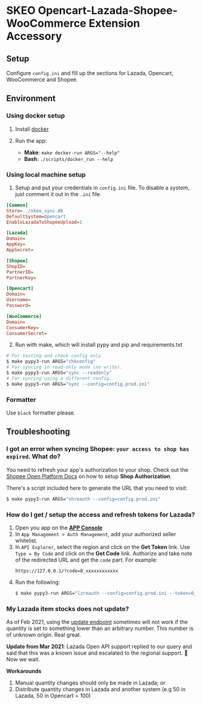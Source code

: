 # SKEO Opencart-Lazada-Shopee-WooCommerce Extension Accessory

## Setup

Configure `config.ini` and fill up the sections for Lazada, Opencart, WooCommerce and Shopee.

## Environment

### Using docker setup

1. Install [docker](docs.docker.com/get-docker)

2. Run the app:

   - **Make**: `make docker-run ARGS="--help"`
   - **Bash**: `./scripts/docker_run --help`

### Using local machine setup

1. Setup and put your credentials in `config.ini` file. To disable a system,
   just comment it out in the `.ini` file.

```ini
[Common]
Store=../skeo_sync.db
DefaultSystem=Opencart
EnableLazadaToShopeeUpload=1

[Lazada]
Domain=
AppKey=
AppSecret=

[Shopee]
ShopID=
PartnerID=
PartnerKey=

[Opencart]
Domain=
Username=
Password=

[WooCommerce]
Domain=
ConsumerKey=
ConsumerSecret=
```

2. Run with make, which will install pypy and pip and requirements.txt

```sh
# For testing and check config only.
$ make pypy3-run ARGS="chkconfig"
# For syncing in read-only mode (no write).
$ make pypy3-run ARGS="sync --readonly"
# For syncing using a different config.
$ make pypy3-run ARGS="sync --config=config.prod.ini"
```

### Formatter

Use `black` formatter please.

## Troubleshooting

### I got an error when syncing Shopee: `your access to shop has expired`. What do?

You need to refresh your app's authorization to your shop. Check out the
[Shopee Open Platform Docs](https://open.shopee.com/documents?module=63&type=2&id=56)
on how to setup **Shop Authorization**.

There's a script included here to generate the URL that you need to visit:

```sh
$ make pypy3-run ARGS="shreauth --config=config.prod.ini"
```

### How do I get / setup the access and refresh tokens for Lazada?

1. Open you app on the [**APP Console**](https://open.lazada.com/app/index.htm)
2. In `App Management > Auth Management`, add your authorized seller whitelist.
3. In `API Explorer`, select the region and click on the **Get Token** link. Use
   `Type = By Code` and click on the **Get Code** link. Authorize and take note
   of the redirected URL and get the `code` part. For example:
   ```
   https://127.0.0.1/?code=0_xxxxxxxxxxxx
   ```
4. Run the following:
   ```sh
   $ make pypy3-run ARGS="lzreauth --config=config.prod.ini --token=0_xxxxxxxxxxxx"
   ```

### My Lazada item stocks does not update?

As of Feb 2021, using the [update endpoint](https://open.lazada.com/doc/api.htm?spm=a2o9m.11193494.0.0.761f266b7z0ooD#/api?cid=5&path=/product/price_quantity/update)
sometimes will not work if the quantity is set to something lower than an arbitrary
number. This number is of unknown origin. Real great.

**Update from Mar 2021**: Lazada Open API support replied to our query and said that
this was a known issue and escalated to the regional support. 🥳 Now we wait.

**Workarounds**
1. Manual quantity changes should only be made in Lazada; or
2. Distribute quantity changes in Lazada and another system (e.g 50 in Lazada, 50 in
   Opencart = 100)
